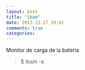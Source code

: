 ```yaml
---
layout: post
title: "ibam"
date: 2013-12-27 19:41
comments: true
categories: 
---
```

Monitor de carga de la bateria

>$ ibam -a 

